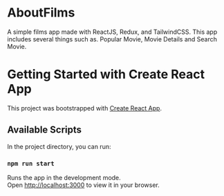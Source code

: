# AboutFilms
A simple films app made with ReactJS, Redux, and TailwindCSS. This app includes several things such as. Popular Movie, Movie Details and Search Movie.

# Getting Started with Create React App

This project was bootstrapped with [Create React App](https://github.com/facebook/create-react-app).

## Available Scripts

In the project directory, you can run:

### `npm run start`

Runs the app in the development mode.\
Open [http://localhost:3000](http://localhost:3000) to view it in your browser.
